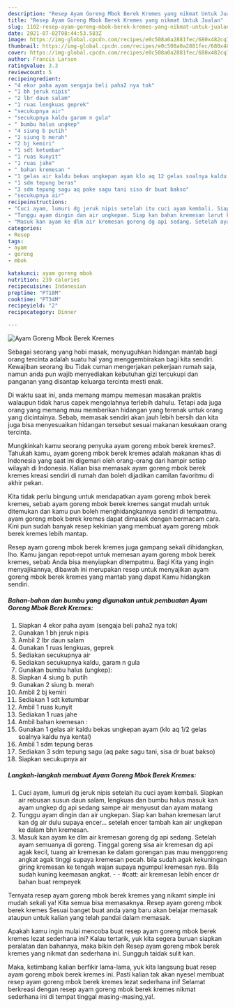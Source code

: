 ```yaml
---
description: "Resep Ayam Goreng Mbok Berek Kremes yang nikmat Untuk Jualan"
title: "Resep Ayam Goreng Mbok Berek Kremes yang nikmat Untuk Jualan"
slug: 1102-resep-ayam-goreng-mbok-berek-kremes-yang-nikmat-untuk-jualan
date: 2021-07-02T08:44:53.583Z
image: https://img-global.cpcdn.com/recipes/e0c508a0a2881fec/680x482cq70/ayam-goreng-mbok-berek-kremes-foto-resep-utama.jpg
thumbnail: https://img-global.cpcdn.com/recipes/e0c508a0a2881fec/680x482cq70/ayam-goreng-mbok-berek-kremes-foto-resep-utama.jpg
cover: https://img-global.cpcdn.com/recipes/e0c508a0a2881fec/680x482cq70/ayam-goreng-mbok-berek-kremes-foto-resep-utama.jpg
author: Francis Larson
ratingvalue: 3.3
reviewcount: 5
recipeingredient:
- "4 ekor paha ayam sengaja beli paha2 nya tok"
- "1 bh jeruk nipis"
- "2 lbr daun salam"
- "1 ruas lengkuas geprek"
- "secukupnya air"
- "secukupnya kaldu garam n gula"
- " bumbu halus ungkep"
- "4 siung b putih"
- "2 siung b merah"
- "2 bj kemiri"
- "1 sdt ketumbar"
- "1 ruas kunyit"
- "1 ruas jahe"
- " bahan kremesan "
- "1 gelas air kaldu bekas ungkepan ayam klo aq 12 gelas soalnya kaldu nya kental"
- "1 sdm tepung beras"
- "3 sdm tepung sagu aq pake sagu tani sisa dr buat bakso"
- "secukupnya air"
recipeinstructions:
- "Cuci ayam, lumuri dg jeruk nipis setelah itu cuci ayam kembali. Siapkan air rebusan susun daun salam, lengkuas dan bumbu halus masuk kan ayam ungkep dg api sedang sampe air menyusut dan ayam matang"
- "Tunggu ayam dingin dan air ungkepan. Siap kan bahan kremesan larut kan dg air dulu supaya encer... setelah encer tambah kan air ungkepan ke dalam bhn kremesan."
- "Masuk kan ayam ke dlm air kremesan goreng dg api sedang. Setelah ayam semuanya di goreng. Tinggal goreng sisa air kremesan dg api agak kecil, tuang air kremesan ke dalam gorengan pas mau menggoreng angkat agak tinggi supaya kremesan pecah. bila sudah agak kekuningan giring kremesan ke tengah wajan supaya ngumpul kremesan nya. Bila sudah kuning keemasan angkat.  #catt: air kremesan lebih encer dr bahan buat rempeyek"
categories:
- Resep
tags:
- ayam
- goreng
- mbok

katakunci: ayam goreng mbok 
nutrition: 239 calories
recipecuisine: Indonesian
preptime: "PT18M"
cooktime: "PT34M"
recipeyield: "2"
recipecategory: Dinner

---
```



![Ayam Goreng Mbok Berek Kremes](https://img-global.cpcdn.com/recipes/e0c508a0a2881fec/680x482cq70/ayam-goreng-mbok-berek-kremes-foto-resep-utama.jpg)

Sebagai seorang yang hobi masak, menyuguhkan hidangan mantab bagi orang tercinta adalah suatu hal yang menggembirakan bagi kita sendiri. Kewajiban seorang ibu Tidak cuman mengerjakan pekerjaan rumah saja, namun anda pun wajib menyediakan kebutuhan gizi tercukupi dan panganan yang disantap keluarga tercinta mesti enak.

Di waktu  saat ini, anda memang mampu memesan masakan praktis walaupun tidak harus capek mengolahnya terlebih dahulu. Tetapi ada juga orang yang memang mau memberikan hidangan yang terenak untuk orang yang dicintainya. Sebab, memasak sendiri akan jauh lebih bersih dan kita juga bisa menyesuaikan hidangan tersebut sesuai makanan kesukaan orang tercinta. 



Mungkinkah kamu seorang penyuka ayam goreng mbok berek kremes?. Tahukah kamu, ayam goreng mbok berek kremes adalah makanan khas di Indonesia yang saat ini digemari oleh orang-orang dari hampir setiap wilayah di Indonesia. Kalian bisa memasak ayam goreng mbok berek kremes kreasi sendiri di rumah dan boleh dijadikan camilan favoritmu di akhir pekan.

Kita tidak perlu bingung untuk mendapatkan ayam goreng mbok berek kremes, sebab ayam goreng mbok berek kremes sangat mudah untuk ditemukan dan kamu pun boleh menghidangkannya sendiri di tempatmu. ayam goreng mbok berek kremes dapat dimasak dengan bermacam cara. Kini pun sudah banyak resep kekinian yang membuat ayam goreng mbok berek kremes lebih mantap.

Resep ayam goreng mbok berek kremes juga gampang sekali dihidangkan, lho. Kamu jangan repot-repot untuk memesan ayam goreng mbok berek kremes, sebab Anda bisa menyiapkan ditempatmu. Bagi Kita yang ingin menyajikannya, dibawah ini merupakan resep untuk menyajikan ayam goreng mbok berek kremes yang mantab yang dapat Kamu hidangkan sendiri.

<!--inarticleads1-->

##### Bahan-bahan dan bumbu yang digunakan untuk pembuatan Ayam Goreng Mbok Berek Kremes:

1. Siapkan 4 ekor paha ayam (sengaja beli paha2 nya tok)
1. Gunakan 1 bh jeruk nipis
1. Ambil 2 lbr daun salam
1. Gunakan 1 ruas lengkuas, geprek
1. Sediakan secukupnya air
1. Sediakan secukupnya kaldu, garam n gula
1. Gunakan  bumbu halus (ungkep):
1. Siapkan 4 siung b. putih
1. Gunakan 2 siung b. merah
1. Ambil 2 bj kemiri
1. Sediakan 1 sdt ketumbar
1. Ambil 1 ruas kunyit
1. Sediakan 1 ruas jahe
1. Ambil  bahan kremesan :
1. Gunakan 1 gelas air kaldu bekas ungkepan ayam (klo aq 1/2 gelas soalnya kaldu nya kental)
1. Ambil 1 sdm tepung beras
1. Sediakan 3 sdm tepung sagu (aq pake sagu tani, sisa dr buat bakso)
1. Siapkan secukupnya air




<!--inarticleads2-->

##### Langkah-langkah membuat Ayam Goreng Mbok Berek Kremes:

1. Cuci ayam, lumuri dg jeruk nipis setelah itu cuci ayam kembali. Siapkan air rebusan susun daun salam, lengkuas dan bumbu halus masuk kan ayam ungkep dg api sedang sampe air menyusut dan ayam matang
1. Tunggu ayam dingin dan air ungkepan. Siap kan bahan kremesan larut kan dg air dulu supaya encer... setelah encer tambah kan air ungkepan ke dalam bhn kremesan.
1. Masuk kan ayam ke dlm air kremesan goreng dg api sedang. Setelah ayam semuanya di goreng. Tinggal goreng sisa air kremesan dg api agak kecil, tuang air kremesan ke dalam gorengan pas mau menggoreng angkat agak tinggi supaya kremesan pecah. bila sudah agak kekuningan giring kremesan ke tengah wajan supaya ngumpul kremesan nya. Bila sudah kuning keemasan angkat. -  - #catt: air kremesan lebih encer dr bahan buat rempeyek




Ternyata resep ayam goreng mbok berek kremes yang nikamt simple ini mudah sekali ya! Kita semua bisa memasaknya. Resep ayam goreng mbok berek kremes Sesuai banget buat anda yang baru akan belajar memasak ataupun untuk kalian yang telah pandai dalam memasak.

Apakah kamu ingin mulai mencoba buat resep ayam goreng mbok berek kremes lezat sederhana ini? Kalau tertarik, yuk kita segera buruan siapkan peralatan dan bahannya, maka bikin deh Resep ayam goreng mbok berek kremes yang nikmat dan sederhana ini. Sungguh taidak sulit kan. 

Maka, ketimbang kalian berfikir lama-lama, yuk kita langsung buat resep ayam goreng mbok berek kremes ini. Pasti kalian tak akan nyesel membuat resep ayam goreng mbok berek kremes lezat sederhana ini! Selamat berkreasi dengan resep ayam goreng mbok berek kremes nikmat sederhana ini di tempat tinggal masing-masing,ya!.

